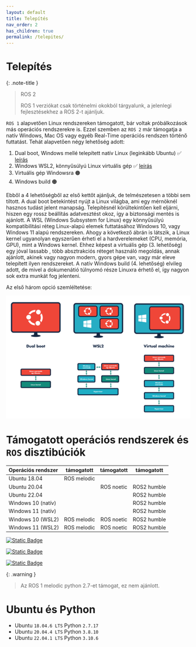 ```yaml
---
layout: default
title: Telepítés
nav_order: 2
has_children: true
permalink: /telepites/
---
```


# Telepítés

{: .note-title }
> ROS 2
>
> ROS 1 verziókat csak történelmi okokból tárgyalunk, a jelenlegi fejlesztésekhez a ROS 2-t ajánljuk.

`ROS 1` alapvetően Linux rendszereken támogatott, bár voltak próbálkozások más operációs rendszerekre is. Ezzel szemben az `ROS 2` már támogatja a natív Windows, Mac OS vagy egyéb Real-Time operációs rendszen történő futtatást. Tehát alapvetően négy lehetőség adott:

1. Dual boot, Windows mellé telepített natív Linux (leginkább Ubuntu) ✅ [leírás](https://sze-info.github.io/arj/telepites/ubuntu.html)
2. Windows WSL2, könnyűsúlyú Linux virtuális gép ✅ [leírás](https://sze-info.github.io/arj/telepites/win10.html)
3. Virtuális gép Windowsra 🟠
4. Windows build 🟠

Ebből a 4 lehetőségből az első kettőt ajánljuk, de telmészetesen a többi sem tiltott. A dual boot betekintést nyújt a Linux világba, ami egy mérnöknél hasznos tudást jelent manapság. Telepítésnél körültekintően kell eljárni, hiszen egy rossz beállítás adatvesztést okoz, így a biztonsági mentés is ajánlott. A WSL (Windows Subsystem for Linux) egy könnyűsúlyú kompatibilitási réteg Linux-alapú elemek futtatásához Windows 10, vagy Windows 11 alapú rendszereken. Ahogy a következő ábrán is látszik, a Linux kernel ugyanolyan egyszerűen érheti el a hardverelemeket (CPU, memória, GPU), mint a Windows kernel. Ehhez képest a virtuális gép (3. lehetőség) egy jóval lassabb , több absztrakciós réteget használó megoldás, annak ajánlott, akinek vagy nagyon modern, gyors gépe van, vagy már eleve telepített ilyen rendszereket. A natív Windows build (4. lehetőség) elvileg adott, de mivel a dokumenátió túlnyomó része Linuxra érhető el, így nagyon sok extra munkát fog jelenteni.

Az első három opció szemléltetése:

![wsl áttekintés](wsl_overview01.svg)

# Támogatott operációs rendszerek és `ROS` disztibúciók 

| Operációs rendszer| támogatott | támogatott | támogatott |
|:---|:---:|:---:|:---: |
| Ubuntu 18.04  | ROS melodic |  | |
| Ubuntu 20.04  |  | ROS noetic | ROS2 humble|
| Ubuntu 22.04  |  |  | ROS2 humble|
| Windows 10 (natív)| |  | ROS2 humble|
| Windows 11 (natív)| |  | ROS2 humble|
| Windows 10 (WSL2)|ROS melodic  | ROS noetic | ROS2 humble|
| Windows 11 (WSL2)|ROS melodic | ROS noetic | ROS2 humble|



[![Static Badge](https://img.shields.io/badge/ROS_1-Melodic-ef4638)](https://docs.ros.org/en/humble/)

[![Static Badge](https://img.shields.io/badge/ROS_1-Noetic-ef4638)](https://docs.ros.org/en/humble/)

[![Static Badge](https://img.shields.io/badge/ROS_2-Humble-34aec5)](https://docs.ros.org/en/humble/)


{: .warning }
> Az ROS 1 melodic python 2.7-et támogat, ez nem ajánlott.

# Ubuntu és Python

- Ubuntu `18.04.6 LTS` Python `2.7.17`
- Ubuntu `20.04.4 LTS` Python `3.8.10`
- Ubuntu `22.04.1 LTS` Python `3.10.6`
